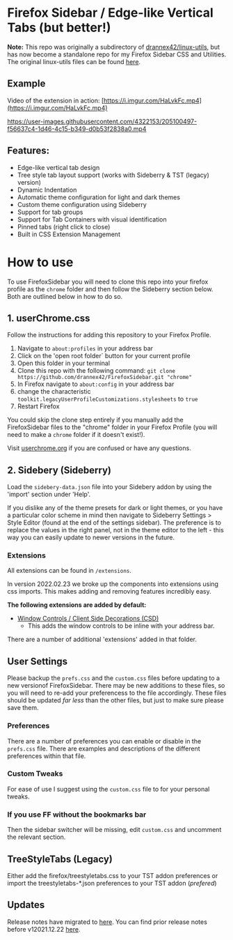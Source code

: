 # Firefox Sidebar / Edge-like Vertical Tabs (but better!)

**Note:** This repo was originally a subdirectory of [drannex42/linux-utils](https://github.com/drannex42//linux-utils/), but has now become a standalone repo for my Firefox Sidebar CSS and Utilities. The original linux-utils files can be found [here](https://github.com/drannex42/utils).

## Example

Video of the extension in action: [https://i.imgur.com/HaLvkFc.mp4](https://i.imgur.com/HaLvkFc.mp4)

https://user-images.githubusercontent.com/4322153/205100497-f56637c4-1d46-4c15-b349-d0b53f2838a0.mp4

## Features:

- Edge-like vertical tab design
- Tree style tab layout support (works with Sideberry & TST (legacy) version)
- Dynamic Indentation
- Automatic theme configuration for light and dark themes
- Custom theme configuration using Sideberry
- Support for tab groups
- Support for Tab Containers with visual identification
- Pinned tabs (right click to close)
- Built in CSS Extension Management

# How to use

To use FirefoxSidebar you will need to clone this repo into your firefox profile as the `chrome` folder and then follow the Sideberry section below. Both are outlined below in how to do so.

## 1. userChrome.css

Follow the instructions for adding this repository to your Firefox Profile.

1. Navigate to `about:profiles` in your address bar
2. Click on the 'open root folder` button for your current profile
3. Open this folder in your terminal
4. Clone this repo with the following command: `git clone https://github.com/drannex42/FirefoxSidebar.git "chrome"`
5. In Firefox navigate to `about:config` in your address bar
6. change the characteristic `toolkit.legacyUserProfileCustomizations.stylesheets` to `true`
7. Restart Firefox

You could skip the clone step entirely if you manually add the FirefoxSidebar files to the "chrome" folder in your Firefox Profile (you will need to make a `chrome` folder if it doesn't exist!).

Visit [userchrome.org](https://www.userchrome.org/how-create-userchrome-css.html) if you are confused or have any questions.

## 2. Sidebery (Sideberry)

Load the `sidebery-data.json` file into your Sidebery addon by using the 'import' section under 'Help'.

If you dislike any of the theme presets for dark or light themes, or you have a particular color scheme in mind then navigate to Sideberry Settings > Style Editor (found at the end of the settings sidebar). The preference is to replace the values in the right panel, not in the theme editor to the left - this way you can easily update to newer versions in the future.

### Extensions

All extensions can be found in `/extensions`.

In version 2022.02.23 we broke up the components into extensions using css imports. This makes adding and removing features incredibly easy.

**The following extensions are added by default:**

- [Window Controls / Client Side Decorations (CSD)](/extensions/window_controls.css)
  - This adds the window controls to be inline with your address bar.

There are a number of additional 'extensions' added in that folder.

## User Settings

Please backup the `prefs.css` and the `custom.css` files before updating to a new versionof FirefoxSidebar. There may be new additions to these files, so you will need to re-add your preferencess to the file accordingly. These files should be updated _far less_ than the other files, but just to make sure please save them.

### Preferences

There are a number of preferences you can enable or disable in the `prefs.css` file. There are examples and descriptions of the different preferences within that file.

### Custom Tweaks

For ease of use I suggest using the `custom.css` file to for your personal tweaks.

### If you use FF without the bookmarks bar

Then the sidebar switcher will be missing, edit `custom.css` and uncomment the relevant section.

## TreeStyleTabs (Legacy)

Either add the firefox/treestyletabs.css to your TST addon preferences or import the treestyletabs-\*.json preferences to your TST addon (_prefered_)

## Updates

Release notes have migrated to [here](https://github.com/drannex42/FirefoxSidebar/releases). You can find prior release notes before v12021.12.22 [here](https://github.com/drannex42/FirefoxSidebar/releases/tag/v12021.12.22).
